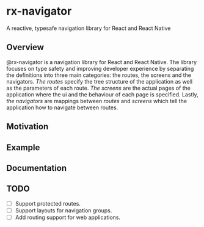 # rx-navigator

A reactive, typesafe navigation library for React and React Native

## Overview

@rx-navigator is a navigation library for React and React Native. The library focuses on type safety and improving
developer experience by separating the definitions into three main categories: the routes, the screens and the
navigators. _The routes_ specify the tree structure of the application as well as the parameters of each route. _The
screens_ are the actual pages of the application where the ui and the behaviour of each page is specified. Lastly, _the
navigators_ are mappings between _routes_ and _screens_ which tell the application how to navigate between routes.

## Motivation

## Example

## Documentation

## TODO

- [ ] Support protected routes.
- [ ] Support layouts for navigation groups.
- [ ] Add routing support for web applications.